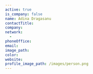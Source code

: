 ```yaml
---
active: true
is_company: false
name: Adina Dragasanu
contactTitle:
company:
network:
  -
phoneOffice:
email:
image_path:
color:
website:
profile_image_path: /images/person.png
---
```

